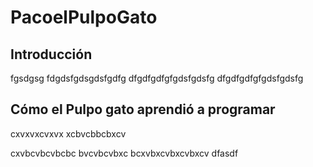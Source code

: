 # PacoelPulpoGato
## Introducción
fgsdgsg
fdgdsfgdsgdsfgdfg
dfgdfgdfgfgdsfgdsfg
dfgdfgdfgfgdsfgdsfg

## Cómo el Pulpo gato aprendió a programar
cxvxvxcvxvx
xcbvcbbcbxcv

cxvbcvbcvbcbc
bvcvbcvbxc
bcxvbxcvbxcvbxcv
dfasdf


